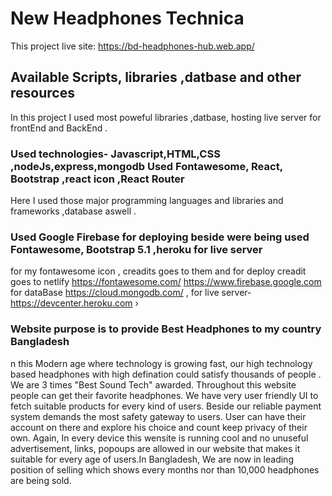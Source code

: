 # New Headphones Technica

This project live site: https://bd-headphones-hub.web.app/

## Available Scripts, libraries ,datbase and other resources

In this project I used most poweful libraries ,datbase, hosting live server for frontEnd and BackEnd .

### Used technologies- Javascript,HTML,CSS ,nodeJs,express,mongodb Used Fontawesome, React, Bootstrap ,react icon ,React Router

Here I used those major programming languages and libraries and frameworks ,database aswell .

### Used Google Firebase for deploying beside were being used Fontawesome, Bootstrap 5.1 ,heroku for live server

for my fontawesome icon , creadits goes to them and for deploy creadit goes to netlify https://fontawesome.com/ https://www.firebase.google.com for dataBase https://cloud.mongodb.com/ , for live server-  https://devcenter.heroku.com ›

### Website purpose is to provide Best Headphones to my country Bangladesh
n this Modern age where technology is growing fast, our high technology based headphones with high defination could satisfy thousands of people . We are 3 times "Best Sound Tech" awarded. Throughout this website people can get their favorite headphones. We have very user friendly UI to fetch suitable products for every kind of users. Beside our reliable payment system demands the most safety gateway to users. User can have their account on there and explore his choice and count keep privacy of their own.
Again, In every device this wensite is running cool and no unuseful  advertisement,  links, popoups are allowed in our website that makes it suitable for every age of users.In Bangladesh,  We are now  in leading position of selling which shows every months nor  than 10,000 headphones are being sold. 




